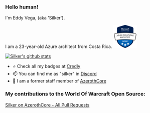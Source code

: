 ### Hello human!

I'm Eddy Vega, (aka 'Silker').

I am a 23-year-old Azure architect from Costa Rica. <img src="azureSolutionsArchitect.png" width=75px height=75px />

[![Silker's github stats](https://github-readme-stats.vercel.app/api?username=Si1ker&count_private=true&show_icons=true&theme=chartreuse-dark)](https://github.com/azerothcore/azerothcore-wotlk/commits?author=Si1ker)

- ⭐️ Check all my badges at [Credly](https://www.credly.com/users/eddy-vega)
- 📫 You can find me as "silker" in [Discord](https://discord.com/)
- 💼 I am a former staff member of [AzerothCore](https://github.com/azerothcore/azerothcore-wotlk)

### My contributions to the World Of Warcraft Open Source:
[Silker on AzerothCore - All Pull Requests](https://github.com/azerothcore/azerothcore-wotlk/pulls?q=is%3Apr+author%3ASi1ker+is%3Aclosed+sort%3Acomments-desc)
